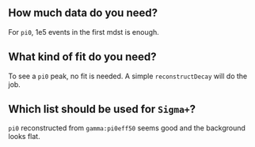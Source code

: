 ## How much data do you need?

For `pi0`, 1e5 events in the first mdst is enough.

## What kind of fit do you need?

To see a `pi0` peak, no fit is needed. A simple `reconstructDecay` will do the job.

## Which list should be used for `Sigma+`?

`pi0` reconstructed from `gamma:pi0eff50` seems good and the background looks flat.

